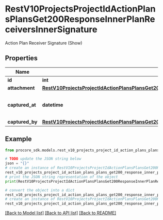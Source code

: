 # RestV10ProjectsProjectIdActionPlansPlansGet200ResponseInnerPlanReceiversInnerSignature

Action Plan Receiver Signature (Show)

## Properties

Name | Type | Description | Notes
------------ | ------------- | ------------- | -------------
**id** | **int** | ID | [optional] 
**attachment** | [**RestV10ProjectsProjectIdActionPlansPlansGet200ResponseInnerPlanApproversInnerSignatureAttachment**](RestV10ProjectsProjectIdActionPlansPlansGet200ResponseInnerPlanApproversInnerSignatureAttachment.md) |  | [optional] 
**captured_at** | **datetime** | Timestamp of when signature was added. | [optional] 
**captured_by** | [**RestV10ProjectsProjectIdActionPlansPlansGet200ResponseInnerPlanApproversInnerSignatureCapturedBy**](RestV10ProjectsProjectIdActionPlansPlansGet200ResponseInnerPlanApproversInnerSignatureCapturedBy.md) |  | [optional] 

## Example

```python
from procore_sdk.models.rest_v10_projects_project_id_action_plans_plans_get200_response_inner_plan_receivers_inner_signature import RestV10ProjectsProjectIdActionPlansPlansGet200ResponseInnerPlanReceiversInnerSignature

# TODO update the JSON string below
json = "{}"
# create an instance of RestV10ProjectsProjectIdActionPlansPlansGet200ResponseInnerPlanReceiversInnerSignature from a JSON string
rest_v10_projects_project_id_action_plans_plans_get200_response_inner_plan_receivers_inner_signature_instance = RestV10ProjectsProjectIdActionPlansPlansGet200ResponseInnerPlanReceiversInnerSignature.from_json(json)
# print the JSON string representation of the object
print(RestV10ProjectsProjectIdActionPlansPlansGet200ResponseInnerPlanReceiversInnerSignature.to_json())

# convert the object into a dict
rest_v10_projects_project_id_action_plans_plans_get200_response_inner_plan_receivers_inner_signature_dict = rest_v10_projects_project_id_action_plans_plans_get200_response_inner_plan_receivers_inner_signature_instance.to_dict()
# create an instance of RestV10ProjectsProjectIdActionPlansPlansGet200ResponseInnerPlanReceiversInnerSignature from a dict
rest_v10_projects_project_id_action_plans_plans_get200_response_inner_plan_receivers_inner_signature_from_dict = RestV10ProjectsProjectIdActionPlansPlansGet200ResponseInnerPlanReceiversInnerSignature.from_dict(rest_v10_projects_project_id_action_plans_plans_get200_response_inner_plan_receivers_inner_signature_dict)
```
[[Back to Model list]](../README.md#documentation-for-models) [[Back to API list]](../README.md#documentation-for-api-endpoints) [[Back to README]](../README.md)


